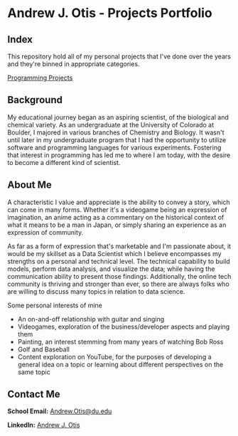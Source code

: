 # Andrew J. Otis - Projects Portfolio

## Index
This repository hold all of my personal projects that I've done over the years and they're binned 
in appropriate categories.

[Programming Projects](https://github.com/JAMPS657/Personal_Projects/tree/main/Personal%20Programming%20Projects)

## Background
My educational journey began as an aspiring scientist, of the biological and chemical variety. As an undergraduate at the University of Colorado at Boulder, I majored in various branches of Chemistry and Biology. It wasn't until later in my undergraduate program that I had the opportunity to utilize software and programming languages for various experiments.  Fostering that interest in programming has led me to where I am today, with the desire to become a different kind of scientist.

## About Me
A characteristic I value and appreciate is the ability to convey a story, which can come in many forms. Whether it's a videogame being an expression of imagination, an anime acting as a commentary on the historical context of what it means to be a man in Japan, or simply sharing an experience as an expression of community.

As far as a form of expression that's marketable and I'm passionate about, it would be my skillset as a Data Scientist which I believe encompasses my strengths on a personal and technical level. The technical capability to build models, perform data analysis, and visualize the data; while having the communication ability to present those findings. Additionally, the online tech community is thriving and stronger than ever, so there are always folks who are willing to discuss many topics in relation to data science.

Some personal interests of mine
- An on-and-off relationship with guitar and singing
- Videogames, exploration of the business/developer aspects and playing them 
- Painting, an interest stemming from many years of watching Bob Ross
- Golf and Baseball
- Content exploration on YouTube, for the purposes of developing a general idea on a topic or learning about different perspectives on the same topic

## Contact Me
**School Email:** Andrew.Otis@du.edu

**LinkedIn:** [Andrew J. Otis](https://www.linkedin.com/in/andrew-james-otis/)
